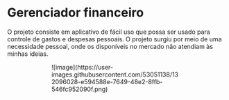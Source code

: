 # Gerenciador financeiro
 O projeto consiste em aplicativo de fácil uso que possa ser usado para controle de gastos e despesas pessoais. O projeto surgiu por meio de uma necessidade pessoal,
 onde os disponíveis no mercado não atendiam às minhas ideias. 

<div style='margin: 0 auto; width:300px;'>
![image](https://user-images.githubusercontent.com/53051138/132096028-e594588e-7649-48e2-8ffb-546fc952090f.png)
</div>
